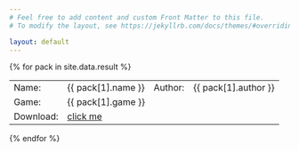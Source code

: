 ```yaml
---
# Feel free to add content and custom Front Matter to this file.
# To modify the layout, see https://jekyllrb.com/docs/themes/#overriding-theme-defaults

layout: default
---
```


{% for pack in site.data.result %}
<table>
<tr>  <td>Name: </td> <td>{{ pack[1].name }}</td> <td>Author: </td><td>{{ pack[1].author }}</td></tr>
<tr>  <td>Game: </td> <td colspan=3>{{ pack[1].game }}</td> </tr>
<tr>  <td>Download: </td><td colspan=3><a href="{{ pack[1].version_url }}">click me</a></td></tr>
</table>
{% endfor %}
